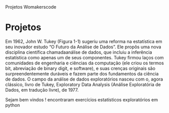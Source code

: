 <!DOCTYPE html><html lang="pt-br"><head>Projetos Womakerscode<meta charset="utf-8"></head><body><h1>Projetos</h1></body></html> 

Em 1962, John W. Tukey (Figura 1-1)
sugeriu uma reforma na estatística em seu inovador estudo “O Futuro da
Análise de Dados”. Ele propôs uma nova disciplina científica chamadaanálise de dados, que incluiu a inferência estatística como apenas um de seus componentes. Tukey firmou laços com comunidades de engenharia e ciências da computação (ele criou os termos bit, abreviação de binary digit, e software), e suas crenças originais são surpreendentemente duráveis e fazem parte dos fundamentos da ciência de dados. O campo da análise de dados exploratórios nasceu com o, agora clássico, livro de Tukey, Exploratory Data Analysis (Análise Exploratória de Dados, em tradução livre), de 1977.

Sejam bem vindos ! encontraram exercícios estatísticos exploratórios em python 


